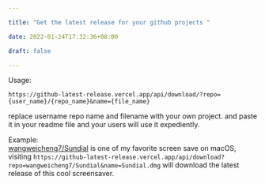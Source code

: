 ```yaml
---

title: "Get the latest release for your github projects "

date: 2022-01-24T17:32:36+08:00

draft: false

---
```


Usage:  
```
https://github-latest-release.vercel.app/api/download/?repo={user_name}/{repo_name}&name={file_name}
```
replace username repo name and filename with your own project. and paste it in your readme file and your users will use it expediently. 

Example:    
[wangweicheng7/Sundial](https://github.com/wangweicheng7/Sundial) is one of my favorite screen save on macOS, visiting `https://github-latest-release.vercel.app/api/download?repo=wangweicheng7/Sundial&name=Sundial.dmg` will download the latest release of this cool screensaver.
